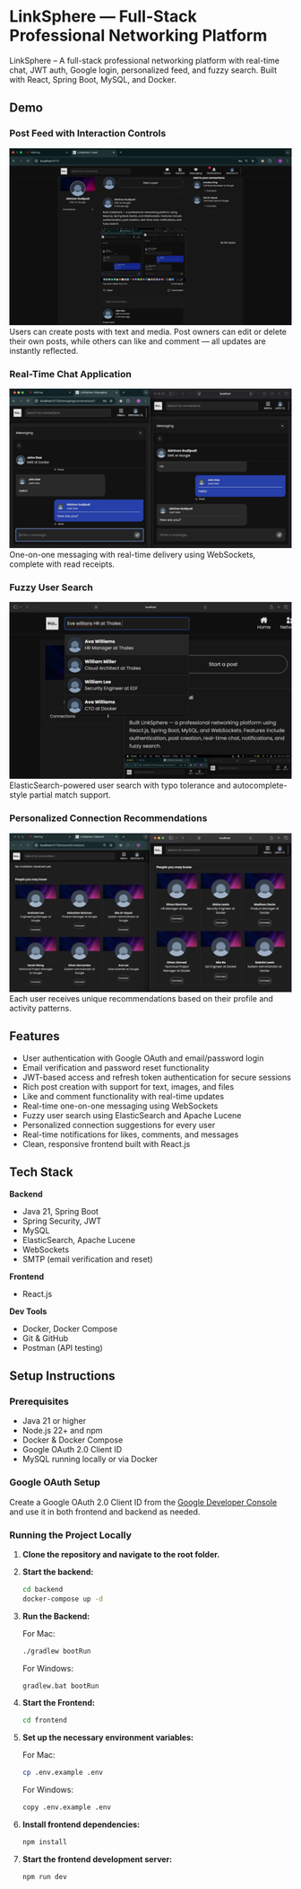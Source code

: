 # LinkSphere — Full-Stack Professional Networking Platform

LinkSphere – A full-stack professional networking platform with real-time chat, JWT auth, Google login, personalized feed, and fuzzy search. Built with React, Spring Boot, MySQL, and Docker.
## Demo

### Post Feed with Interaction Controls
![Post Feed](./screenshots/post_feed.png)  
Users can create posts with text and media. Post owners can edit or delete their own posts, while others can like and comment — all updates are instantly reflected.

### Real-Time Chat Application
![Chat](./screenshots/chat.png)  
One-on-one messaging with real-time delivery using WebSockets, complete with read receipts.

### Fuzzy User Search
![Search](./screenshots/search.png)  
ElasticSearch-powered user search with typo tolerance and autocomplete-style partial match support.

### Personalized Connection Recommendations
![Recommendations](./screenshots/recommendations.png)  
Each user receives unique recommendations based on their profile and activity patterns.

## Features

- User authentication with Google OAuth and email/password login
- Email verification and password reset functionality
- JWT-based access and refresh token authentication for secure sessions
- Rich post creation with support for text, images, and files
- Like and comment functionality with real-time updates
- Real-time one-on-one messaging using WebSockets
- Fuzzy user search using ElasticSearch and Apache Lucene
- Personalized connection suggestions for every user
- Real-time notifications for likes, comments, and messages
- Clean, responsive frontend built with React.js

## Tech Stack

**Backend**
- Java 21, Spring Boot
- Spring Security, JWT
- MySQL
- ElasticSearch, Apache Lucene
- WebSockets
- SMTP (email verification and reset)

**Frontend**
- React.js


**Dev Tools**
- Docker, Docker Compose
- Git & GitHub
- Postman (API testing)

## Setup Instructions

### Prerequisites

- Java 21 or higher
- Node.js 22+ and npm
- Docker & Docker Compose
- Google OAuth 2.0 Client ID
- MySQL running locally or via Docker

### Google OAuth Setup

Create a Google OAuth 2.0 Client ID from the [Google Developer Console](https://console.developers.google.com/) and use it in both frontend and backend as needed.

### Running the Project Locally

1. **Clone the repository and navigate to the root folder.**

2. **Start the backend:**
   ```bash
   cd backend
   docker-compose up -d
   ```

3. **Run the Backend:**

   For Mac:
   ```bash
   ./gradlew bootRun
   ```

   For Windows:
   ```bash
   gradlew.bat bootRun
   ```

4. **Start the Frontend:**
   ```bash
   cd frontend
   ```

5. **Set up the necessary environment variables:**

   For Mac:
   ```bash
   cp .env.example .env
   ```

   For Windows:
   ```bash
   copy .env.example .env
   ```

6. **Install frontend dependencies:**
   ```bash
   npm install
   ```

7. **Start the frontend development server:**
   ```bash
   npm run dev
   ```